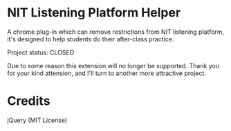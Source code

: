 NIT Listening Platform Helper
=============================

A chrome plug-in which can remove restrictions from NIT listening platform, 
it's designed to help students do their after-class practice.

Project status: CLOSED

Due to some reason this extension will no longer be supported.
Thank you for your kind attension, and I'll turn to another more attractive project.

Credits
=============================
jQuery (MIT License)
